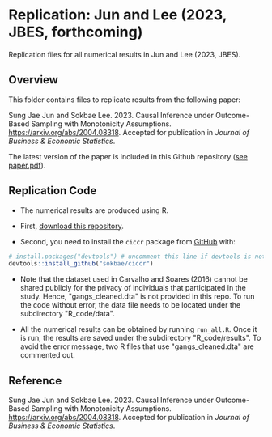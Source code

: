 # Replication: Jun and Lee (2023, JBES, forthcoming)

Replication files for all numerical results in Jun and Lee (2023, JBES).

## Overview

This folder contains files to replicate results from the following paper:

Sung Jae Jun and Sokbae Lee. 2023. Causal Inference under Outcome-Based Sampling with Monotonicity Assumptions. <https://arxiv.org/abs/2004.08318>. Accepted for publication in _Journal of Business & Economic Statistics_.

The latest version of the paper is included in this Github repository
([see paper.pdf](https://github.com/sokbae/replication-JunLee-JBES/blob/main/paper.pdf)).


## Replication Code

- The numerical results are produced using R. 

- First, [download this repository](https://github.com/sokbae/replication-JunLee-JBES/archive/main.zip). 

- Second, you need to install the `ciccr` package from [GitHub](https://github.com/) with:

``` r
# install.packages("devtools") # uncomment this line if devtools is not installed yet 
devtools::install_github("sokbae/ciccr")
```

- Note that the dataset used in Carvalho and Soares (2016) cannot be shared publicly for the privacy of individuals that participated in the study. Hence, "gangs_cleaned.dta" is not provided in this repo. To run the code without error, the data file needs to be located under the subdirectory "R_code/data".

- All the numerical results can be obtained by running `run_all.R`. Once it is run, the results are saved under the subdirectory "R_code/results". To avoid the error message, two R files that use "gangs_cleaned.dta" are commented out.

## Reference

Sung Jae Jun and Sokbae Lee. 2023. Causal Inference under Outcome-Based Sampling with Monotonicity Assumptions. <https://arxiv.org/abs/2004.08318>. Accepted for publication in _Journal of Business & Economic Statistics_.
